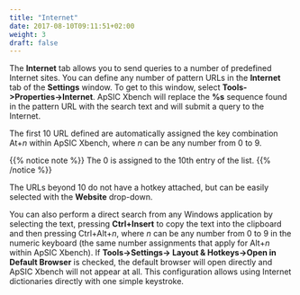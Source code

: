 ```yaml
---
title: "Internet"
date: 2017-08-10T09:11:51+02:00
weight: 3
draft: false
---
```



The **Internet** tab allows you to send queries to a number of predefined Internet sites. 
You can define any number of pattern URLs in the **Internet** tab of the **Settings** window. 
To get to this window, select **Tools->Properties->Internet**. ApSIC Xbench will replace the
**%s** sequence found in the pattern URL with the search text and will submit a query to the Internet. 

The first 10 URL defined are automatically assigned the key combination At+*n* within ApSIC Xbench, 
where *n* can be any number from 0 to 9. 

{{% notice note %}}
The 0 is assigned to the 10th entry of the list.
{{% /notice %}}

The URLs beyond 10 do not have a hotkey attached, but can be easily selected with the **Website** drop-down.

You can also perform a direct search from any Windows application by selecting the text, pressing **Ctrl+Insert**
to copy the text into the clipboard and then pressing Ctrl+Alt+*n*, where *n* can be any number from 0 to 9 in 
the numeric keyboard (the same number assignments that apply for Alt+*n* within ApSIC Xbench). If **Tools->Settings->
Layout & Hotkeys->Open in Default Browser** is checked, the default browser will open directly and ApSIC Xbench will
not appear at all. This configuration allows using Internet dictionaries directly with one simple keystroke.

